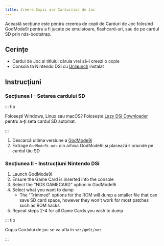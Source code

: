 ```yaml
---
title: Creere Copii ale Cardurilor de Joc
---
```


Această secțiune este pentru creerea de copii de Carduri de Joc folosind GodMode9i pentru a fi jucate pe emulatoare, flashcard-uri, sau de pe cardul SD prin nds-bootstrap.

## Cerințe
- Cardul de Joc al titlului căruia vrei să-i creezi o copie
- Consola ta Nintendo DSi cu [Unlaunch](installing-unlaunch) instalat

## Instrucțiuni
### Secțiunea I - Setarea cardului SD

::: tip

Folosești Windows, Linux sau macOS? Folosește [Lazy DSi Downloader](lazy-dsi-downloader) pentru a-ți seta cardul SD automat.

:::

1. Descarcă ultima versiune a [GodMode9i](https://github.com/DS-Homebrew/GodMode9i/releases)
1. Extrage `GodMode9i.nds` din arhiva GodMode9i și plasează-l oriunde pe cardul tău SD

### Secțiunea II - Instrucțiuni Nintendo DSi
1. Launch GodMode9i
1. Ensure the Game Card is inserted into the console
1. Select the "NDS GAMECARD" option in GodMode9i
1. Select what you want to dump
   - The "Trimmed" options for the ROM will dump a smaller file that can save SD card space, however they won't work for most patches such as ROM hacks
1. Repeat steps 2-4 for all Game Cards you wish to dump

::: tip

Copia Cardului de joc se va afla în `sd:/gm9i/out`.

:::
